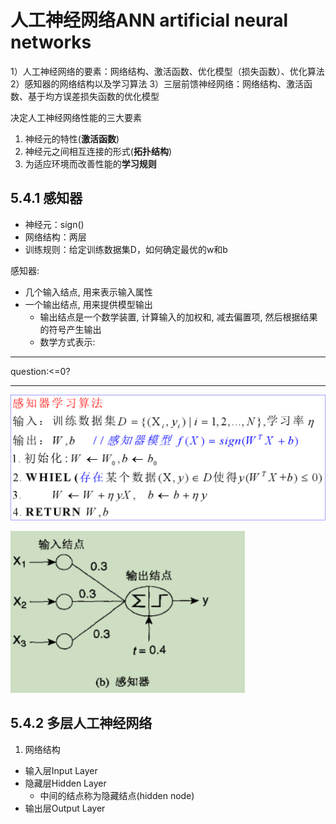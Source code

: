 # 人工神经网络ANN artificial neural networks

1）人工神经网络的要素：网络结构、激活函数、优化模型（损失函数）、优化算法
2）感知器的网络结构以及学习算法
3）三层前馈神经网络：网络结构、激活函数、基于均方误差损失函数的优化模型

决定人工神经网络性能的三大要素

1. 神经元的特性(**激活函数**)
2. 神经元之间相互连接的形式(**拓扑结构**)
3. 为适应环境而改善性能的**学习规则**

## 5.4.1 感知器

- 神经元：sign()
- 网络结构：两层
- 训练规则：给定训练数据集D，如何确定最优的w和b

感知器:

- 几个输入结点, 用来表示输入属性
- 一个输出结点, 用来提供模型输出
  - 输出结点是一个数学装置, 计算输入的加权和, 减去偏置项, 然后根据结果的符号产生输出
  - 数学方式表示:

---
question:<=0?

---

![20220102013945](https://raw.githubusercontent.com/Logible/Image/main/note_image/20220102013945.png)

![20220102011314](https://raw.githubusercontent.com/Logible/Image/main/note_image/20220102011314.png)

## 5.4.2 多层人工神经网络

1. 网络结构

- 输入层Input Layer
- 隐藏层Hidden Layer
  - 中间的结点称为隐藏结点(hidden node)
- 输出层Output Layer
